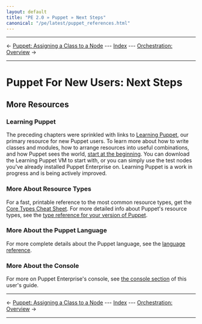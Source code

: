 ```yaml
---
layout: default
title: "PE 2.0 » Puppet » Next Steps"
canonical: "/pe/latest/puppet_references.html"
---
```


* * *

&larr; [Puppet: Assigning a Class to a Node](./puppet_classifying.html) --- [Index](./) --- [Orchestration: Overview](./orchestration_overview.html) &rarr;

* * *

Puppet For New Users: Next Steps
=====

More Resources
-----

### Learning Puppet

The preceding chapters were sprinkled with links to [Learning Puppet](/learning/), our primary resource for new Puppet users. To learn more about how to write classes and modules, how to arrange resources into useful combinations, and how Puppet sees the world, [start at the beginning](/learning/). You can download the Learning Puppet VM to start with, or you can simply use the test nodes you've already installed Puppet Enterprise on. Learning Puppet is a work in progress and is being actively improved.

### More About Resource Types

For a fast, printable reference to the most common resource types, get the [Core Types Cheat Sheet](/puppet_core_types_cheatsheet.pdf). For more detailed info about Puppet's resource types, see the [type reference for your version of Puppet](/puppet/2.7/reference/type.html).

### More About the Puppet Language

For more complete details about the Puppet language, see the [language reference](/puppet/2.7/reference/lang_summary.html).

### More About the Console

For more on Puppet Enterprise's console, see [the console section](./console_navigating.html) of this user's guide.

* * *

&larr; [Puppet: Assigning a Class to a Node](./puppet_classifying.html) --- [Index](./) --- [Orchestration: Overview](./orchestration_overview.html) &rarr;

* * *

